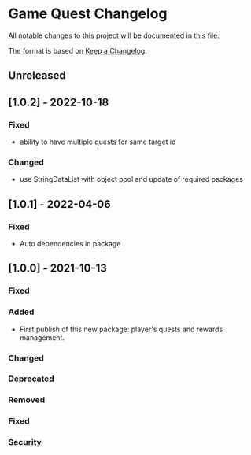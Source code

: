 # Game Quest Changelog
All notable changes to this project will be documented in this file.

The format is based on [Keep a Changelog](https://keepachangelog.com/en/1.0.0/).

## Unreleased

## [1.0.2] - 2022-10-18

### Fixed
- ability to have multiple quests for same target id

### Changed
- use StringDataList with object pool and update of required packages

## [1.0.1] - 2022-04-06

### Fixed
- Auto dependencies in package

## [1.0.0] - 2021-10-13

### Fixed

### Added
- First publish of this new package: player's quests and rewards management.

### Changed

### Deprecated

### Removed

### Fixed

### Security
